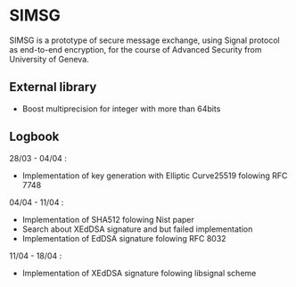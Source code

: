 # SIMSG

SIMSG is a prototype of secure message exchange, using Signal protocol as end-to-end encryption, for the course of Advanced Security from University of Geneva.

## External library

- Boost multiprecision for integer with more than 64bits

## Logbook

28/03 - 04/04 :
- Implementation of key generation with Elliptic Curve25519 folowing RFC 7748

04/04 - 11/04 :
- Implementation of SHA512 folowing Nist paper
- Search about XEdDSA signature and but failed implementation
- Implementation of EdDSA signature folowing RFC 8032

11/04 - 18/04 :
- Implementation of XEdDSA signature folowing libsignal scheme